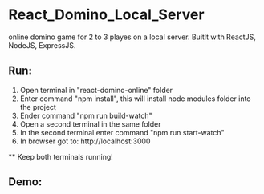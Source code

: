 # React_Domino_Local_Server
online domino game for 2 to 3 playes on a local server.
Buitlt with ReactJS, NodeJS, ExpressJS.

## Run:
1) Open terminal in "react-domino-online" folder
2) Enter command "npm install", this will install node modules folder into the project
3) Ender command "npm run build-watch"
4) Open a second terminal in the same folder
5) In the second terminal enter command "npm run start-watch"
6) In browser got to: http://localhost:3000

** Keep both terminals running!

## Demo:


